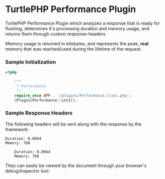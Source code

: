 TurtlePHP Performance Plugin
===
TurtlePHP Performance Plugin which analyzes a response that is ready for
flushing, determines it&#039;s processing duration and memory usage, and returns
them through custom response-headers.

Memory usage is returned in kilobytes, and represents the peak, **real** memory
that was reached/used during the lifetime of the request.

### Sample Initialization
``` php
<?php

    /**
     * Performance
     */
    require_once APP . '/plugins/Performance.class.php';
    \Plugin\Performance::init();

```

### Sample Response Headers
The following headers will be sent along with the response by the framework:

```
Duration: 0.0044
Memory: 768
```

```
    Duration: 0.0044
    Memory: 768
```

They can easily be viewed by the document through your browser&#039;s
debug/inspector tool.
